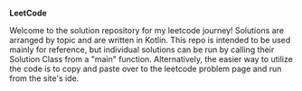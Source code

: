 **LeetCode**

Welcome to the solution repository for my leetcode journey! Solutions are arranged by topic and are written in Kotlin.
This repo is intended to be used mainly for reference, but individual solutions can be run by calling their Solution Class
from a "main" function. Alternatively, the easier way to
utilize the code is to
copy and paste over to the leetcode problem page and run from the site's ide.